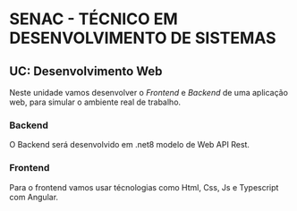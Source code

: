 # SENAC - TÉCNICO EM DESENVOLVIMENTO DE SISTEMAS

## UC: Desenvolvimento Web

Neste unidade vamos desenvolver o *Frontend* e *Backend* de uma aplicação web, para simular o ambiente real de trabalho.

### Backend
O Backend será desenvolvido em .net8 modelo de Web API Rest.

### Frontend
Para o frontend vamos usar técnologias como Html, Css, Js e Typescript com Angular.
